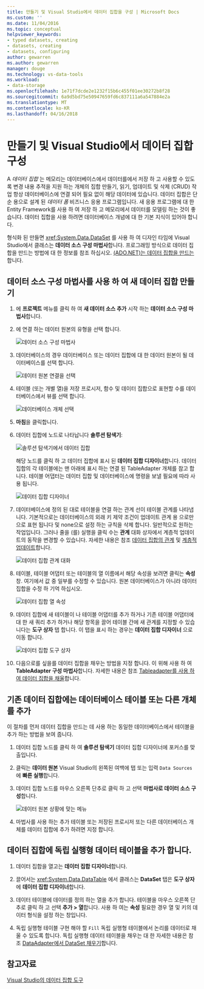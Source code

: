 ```yaml
---
title: 만들기 및 Visual Studio에서 데이터 집합을 구성 | Microsoft Docs
ms.custom: ''
ms.date: 11/04/2016
ms.topic: conceptual
helpviewer_keywords:
- typed datasets, creating
- datasets, creating
- datasets, configuring
author: gewarren
ms.author: gewarren
manager: douge
ms.technology: vs-data-tools
ms.workload:
- data-storage
ms.openlocfilehash: 1e71f7dcde2e1232f15b6c455f01ee30272b8f28
ms.sourcegitcommit: 6a9d5bd75e50947659fd6c837111a6a547884e2a
ms.translationtype: MT
ms.contentlocale: ko-KR
ms.lasthandoff: 04/16/2018
---
```

# <a name="create-and-configure-datasets-in-visual-studio"></a>만들기 및 Visual Studio에서 데이터 집합 구성

A *데이터 집합* 는 메모리는 데이터베이스에서 데이터를에서 저장 하 고 사용할 수 있도록 변경 내용 추적을 지원 하는 개체의 집합 만들기, 읽기, 업데이트 및 삭제 (CRUD) 작업 항상 데이터베이스에 연결 되어 필요 없이 해당 데이터에 있습니다. 데이터 집합은 단순 용으로 설계 된 *데이터 폼* 비즈니스 응용 프로그램입니다. 새 응용 프로그램에 대 한 Entity Framework를 사용 하 여 저장 하 고 메모리에서 데이터를 모델링 하는 것이 좋습니다. 데이터 집합을 사용 하려면 데이터베이스 개념에 대 한 기본 지식이 있어야 합니다.

형식화 된 만들면 <xref:System.Data.DataSet> 를 사용 하 여 디자인 타임에 Visual Studio에서 클래스는 **데이터 소스 구성 마법사**합니다. 프로그래밍 방식으로 데이터 집합을 만드는 방법에 대 한 정보를 참조 하십시오. [(ADO.NET)는 데이터 집합을 만드는](/dotnet/framework/data/adonet/dataset-datatable-dataview/creating-a-dataset)합니다.

## <a name="create-a-new-dataset-by-using-the-data-source-configuration-wizard"></a>데이터 소스 구성 마법사를 사용 하 여 새 데이터 집합 만들기

1.  에 **프로젝트** 메뉴를 클릭 하 여 **새 데이터 소스 추가** 시작 하는 **데이터 소스 구성 마법사**합니다.

2.  에 연결 하는 데이터 원본의 유형을 선택 합니다.

     ![데이터 소스 구성 마법사](../data-tools/media/data-source-configuration-wizard.png "데이터 소스 구성 마법사")

3.  데이터베이스의 경우 데이터베이스 또는 데이터 집합에 대 한 데이터 원본이 될 데이터베이스를 선택 합니다.

     ![데이터 원본 연결을 선택](../data-tools/media/data-source-choose-a-connection.png "데이터 원본 연결 선택")

4.  테이블 (또는 개별 열)을 저장 프로시저, 함수 및 데이터 집합으로 표현할 수를 데이터베이스에서 뷰를 선택 합니다.

     ![데이터베이스 개체 선택](../data-tools/media/raddata-chose-objects.png "raddata 선택한 개체")

5.  **마침**을 클릭합니다.

6.  데이터 집합에 노드로 나타납니다 **솔루션 탐색기**:

     ![솔루션 탐색기에서 데이터 집합](../data-tools/media/dataset-in-solution-explorer.png "솔루션 탐색기에서 데이터 집합")

     해당 노드를 클릭 하 고 데이터 집합에 표시 된 **데이터 집합 디자이너**합니다. 데이터 집합의 각 테이블에는 맨 아래에 표시 하는 연결 된 TableAdapter 개체를 참고 합니다. 테이블 어댑터는 데이터 집합 및 데이터베이스에 명령을 보낼 필요에 따라 사용 됩니다.

     ![데이터 집합 디자이너](../data-tools/media/dataset-designer.png "데이터 집합 디자이너")

7.  데이터베이스에 정의 된 대로 테이블을 연결 하는 관계 선이 테이블 관계를 나타냅니다. 기본적으로는 데이터베이스의 외래 키 제약 조건이 업데이트 관계 용 으로만으로 표현 됩니다 및 none으로 설정 하는 규칙을 삭제 합니다. 일반적으로 원하는 작업입니다. 그러나 줄을 (를) 실행을 클릭 수는 **관계** 대화 상자에서 계층적 업데이트의 동작을 변경할 수 있습니다. 자세한 내용은 참조 [데이터 집합의 관계](../data-tools/relationships-in-datasets.md) 및 [계층적 업데이트](../data-tools/hierarchical-update.md)합니다.

     ![데이터 집합 관계 대화](../data-tools/media/raddata-relation-dialog.png "raddata 관계 대화 상자")

8.  테이블, 테이블 어댑터 또는 테이블의 열 이름에서 해당 속성을 보려면 클릭는 **속성** 창. 여기에서 값 중 일부를 수정할 수 있습니다. 원본 데이터베이스가 아니라 데이터 집합을 수정 하 기억 하십시오.

     ![데이터 집합 열 속성](../data-tools/media/dataset-column-properties.png "데이터 집합 열 속성")

9. 데이터 집합에 새 테이블이 나 테이블 어댑터를 추가 하거나 기존 테이블 어댑터에 대 한 새 쿼리 추가 하거나 해당 항목을 끌어 테이블 간에 새 관계를 지정할 수 있습니다는 **도구 상자** 탭 합니다. 이 탭을 표시 하는 경우는 **데이터 집합 디자이너** 으로 이동 합니다.

     ![데이터 집합 도구 상자](../data-tools/media/raddata-dataset-toolbox.png "raddata 데이터 집합 도구 상자")

10. 다음으로를 싶을를 데이터 집합을 채우는 방법을 지정 합니다. 이 위해 사용 하 여 **TableAdapter 구성 마법사**합니다. 자세한 내용은 참조 [Tableadapter를 사용 하 여 데이터 집합을 채울](../data-tools/fill-datasets-by-using-tableadapters.md)합니다.

## <a name="add-a-database-table-or-other-object-to-an-existing-dataset"></a>기존 데이터 집합에는 데이터베이스 테이블 또는 다른 개체를 추가

이 절차를 먼저 데이터 집합을 만드는 데 사용 하는 동일한 데이터베이스에서 테이블을 추가 하는 방법을 보여 줍니다.

1.  데이터 집합 노드를 클릭 하 여 **솔루션 탐색기** 데이터 집합 디자이너에 포커스를 맞출입니다.

2.  클릭는 **데이터 원본** Visual Studio의 왼쪽된 여백에 탭 또는 입력 `Data Sources` 에 **빠른 실행**합니다.

3.  데이터 집합 노드를 마우스 오른쪽 단추로 클릭 하 고 선택 **마법사로 데이터 소스 구성**합니다.

     ![데이터 원본 상황에 맞는 메뉴](../data-tools/media/data-source-context-menu.png "데이터 원본의 상황에 맞는 메뉴")

4.  마법사를 사용 하는 추가 테이블 또는 저장된 프로시저 또는 다른 데이터베이스 개체를 데이터 집합에 추가 하려면 지정 합니다.

## <a name="add-a-stand-alone-data-table-to-a-dataset"></a>데이터 집합에 독립 실행형 데이터 테이블을 추가 합니다.

1.  데이터 집합을 열고는 **데이터 집합 디자이너**합니다.

2.  끌어서는 <xref:System.Data.DataTable> 에서 클래스는 **DataSet** 탭은 **도구 상자** 에 **데이터 집합 디자이너**합니다.

3.  데이터 테이블에 데이터를 정의 하는 열을 추가 합니다. 테이블을 마우스 오른쪽 단추로 클릭 하 고 선택 **추가 > 열**합니다. 사용 하 여는 **속성** 필요한 경우 열 및 키의 데이터 형식을 설정 하는 창입니다.

4.  독립 실행형 테이블 구현 해야 할 `Fill` 독립 실행형 테이블에서 논리를 데이터로 채울 수 있도록 합니다. 독립 실행형 데이터 테이블을 채우는 대 한 자세한 내용은 참조 [DataAdapter에서 DataSet 채우기](/dotnet/framework/data/adonet/populating-a-dataset-from-a-dataadapter)합니다.

## <a name="see-also"></a>참고자료

[Visual Studio의 데이터 집합 도구](../data-tools/dataset-tools-in-visual-studio.md)
